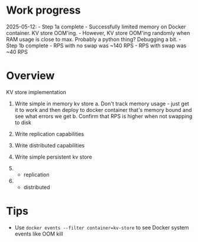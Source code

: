 # Work progress

2025-05-12:
    - Step 1a complete
        - Successfully limited memory on Docker container. KV store OOM'ing.
        - However, KV store OOM'ing randomly when RAM usage is close to max.
          Probably a python thing? Debugging a bit.
    - Step 1b complete
        - RPS with no swap was ~140 RPS
        - RPS with swap was ~40 RPS

# Overview

KV store implementation

1. Write simple in memory kv store
    a. Don't track memory usage - just get it to work and then deploy to docker
        container that's memory bound and see what errors we get
    b. Confirm that RPS is higher when not swapping to disk
2. Write replication capabilities
3. Write distributed capabilities

4. Write simple persistent kv store
5. - replication
6. - distributed

# Tips

* Use `docker events --filter container=kv-store` to see Docker system events like OOM kill
